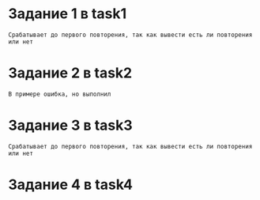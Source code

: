 # Задание 1 в task1
    Срабатывает до первого повторения, так как вывести есть ли повторения или нет
# Задание 2 в task2
    В примере ошибка, но выполнил
# Задание 3 в task3
    Срабатывает до первого повторения, так как вывести есть ли повторения или нет
# Задание 4 в task4
    
